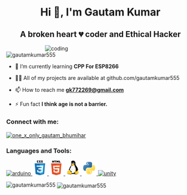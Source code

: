 <h1 align="center">Hi 👋, I'm Gautam Kumar</h1>
<h2 align="center">A broken heart 💔 coder and Ethical Hacker</h2>
<img align="right" alt="coding" width="400" src="https://camo.githubusercontent.com/87af9a9fec730c94fc8b08eb21fa5ef6ab7831a67ba17bf8cc76696f6e4be1ef/68747470733a2f2f63646e2e6472696262626c652e636f6d2f75736572732f313138373833362f73637265656e73686f74732f363533393432392f70726f6772616d65722e676966">




<p align="left"> <img src="https://komarev.com/ghpvc/?username=gautamkumar555&label=Profile%20views&color=0e75b6&style=flat" alt="gautamkumar555" /> </p>


- 🌱 I’m currently learning **CPP For ESP8266**

- 👨‍💻 All of my projects are available at github.com/gautamkumar555

- 📫 How to reach me **gk772269@gmail.com**

- ⚡ Fun fact **I think age is not a barrier.**

<h3 align="left">Connect with me:</h3>
<p align="left">
<a href="https://instagram.com/one_x_only_gautam_bhumihar" target="blank"><img align="center" src="https://raw.githubusercontent.com/rahuldkjain/github-profile-readme-generator/master/src/images/icons/Social/instagram.svg" alt="one_x_only_gautam_bhumihar" height="30" width="40" /></a>
</p>

<h3 align="left">Languages and Tools:</h3>
<p align="left"> <a href="https://www.arduino.cc/" target="_blank" rel="noreferrer"> <img src="https://cdn.worldvectorlogo.com/logos/arduino-1.svg" alt="arduino" width="40" height="40"/> </a> <a href="https://www.w3schools.com/css/" target="_blank" rel="noreferrer"> <img src="https://raw.githubusercontent.com/devicons/devicon/master/icons/css3/css3-original-wordmark.svg" alt="css3" width="40" height="40"/> </a> <a href="https://www.w3.org/html/" target="_blank" rel="noreferrer"> <img src="https://raw.githubusercontent.com/devicons/devicon/master/icons/html5/html5-original-wordmark.svg" alt="html5" width="40" height="40"/> </a> <a href="https://www.linux.org/" target="_blank" rel="noreferrer"> <img src="https://raw.githubusercontent.com/devicons/devicon/master/icons/linux/linux-original.svg" alt="linux" width="40" height="40"/> </a> <a href="https://www.python.org" target="_blank" rel="noreferrer"> <img src="https://raw.githubusercontent.com/devicons/devicon/master/icons/python/python-original.svg" alt="python" width="40" height="40"/> </a> <a href="https://unity.com/" target="_blank" rel="noreferrer"> <img src="https://www.vectorlogo.zone/logos/unity3d/unity3d-icon.svg" alt="unity" width="40" height="40"/> </a> </p>

<p><img align="left" src="https://github-readme-stats.vercel.app/api/top-langs?username=gautamkumar555&show_icons=true&locale=en&layout=compact" alt="gautamkumar555" /></p>

<p>&nbsp;<img align="center" src="https://github-readme-stats.vercel.app/api?username=gautamkumar555&show_icons=true&locale=en" alt="gautamkumar555" /></p>
